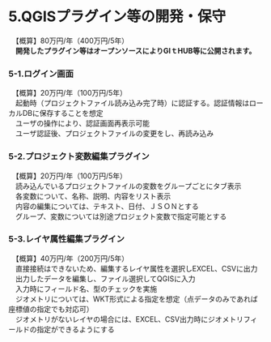 # 5.QGISプラグイン等の開発・保守  
　【概算】80万円/年（400万円/5年）  
　**開発したプラグイン等はオープンソースによりGIｔHUB等に公開されます。**
　
### 5-1.ログイン画面  
　【概算】20万円/年（100万円/5年）  
　起動時（プロジェクトファイル読み込み完了時）に認証する。認証情報はローカルDBに保存することを想定  
　ユーザの操作により、認証画面再表示可能  
　ユーザ認証後、プロジェクトファイルの変更をし、再読み込み  
### 5-2.プロジェクト変数編集プラグイン
　【概算】20万円/年（100万円/5年）  
　読み込んでいるプロジェクトファイルの変数をグループごとにタブ表示  
　各変数について、名称、説明、内容をリスト表示  
　内容の編集については、テキスト、日付、ＪＳＯＮとする  
　グループ、変数については別途プロジェクト変数で指定可能とする  
### 5-3.レイヤ属性編集プラグイン  
　【概算】40万円/年（200万円/5年）  
　直接接続はできないため、編集するレイヤ属性を選択しEXCEL、CSVに出力  
　出力したデータを編集し、ファイル選択してQGISに入力  
　入力時にフィールド名、型のチェックを実施  
　ジオメトリについては、WKT形式による指定を想定（点データのみであれば座標値の指定でも対応可）  
　ジオメトリがないレイヤの場合には、EXCEL、CSV出力時にジオメトリフィールドの指定ができるようにする  
